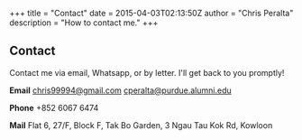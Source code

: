 +++
title = "Contact"
date = 2015-04-03T02:13:50Z
author = "Chris Peralta"
description = "How to contact me."
+++

## Contact

Contact me via email, Whatsapp, or by letter. I'll get back to you promptly!


**Email**   chris99994@gmail.com
            cperalta@purdue.alumni.edu
            
**Phone**   +852 6067 6474

**Mail**    Flat 6, 27/F, Block F, 
            Tak Bo Garden, 
            3 Ngau Tau Kok Rd, Kowloon